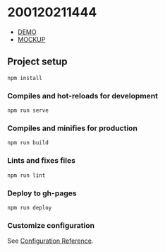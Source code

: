 # 200120211444

- [DEMO](https://krajnova.github.io/200120211444/)
- [MOCKUP](https://www.figma.com/file/3Vv8D9aLCipLTMeZKvsTv2/Frontend-test?node-id=6%3A4)

## Project setup
```
npm install
```

### Compiles and hot-reloads for development
```
npm run serve
```

### Compiles and minifies for production
```
npm run build
```

### Lints and fixes files
```
npm run lint
```

### Deploy to gh-pages
```
npm run deploy
```

### Customize configuration
See [Configuration Reference](https://cli.vuejs.org/config/).
